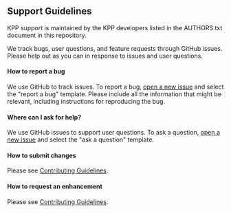 ## Support Guidelines
 

KPP support is maintained by the KPP developers listed in the
AUTHORS.txt document in this repository.

We track bugs, user questions, and feature requests through GitHub issues.
Please help out as you can in response to issues and user questions.

#### How to report a bug
We use GitHub to track issues. To report a bug, [open a new
issue](https://github.com/KineticPreProcessor/KPP/issues/new/choose)
and select the "report a bug" template.  Please include all the
information that might be relevant, including instructions for
reproducing the bug.

#### Where can I ask for help?
We use GitHub issues to support user questions. To ask a question,
[open a new
issue](https://github.com/KineticPreProcessor/KPP/issues/new/choose)
and select the "ask a question" template.

#### How to submit changes
Please see [Contributing
Guidelines](https://github.com/KineticPreProcessor/KPP/blob/main/CONTRIBUTING.md).

#### How to request an enhancement
Please see [Contributing
Guidelines](https://github.com/KineticPreProcessor/KPP/blob/main/CONTRIBUTING.md).
